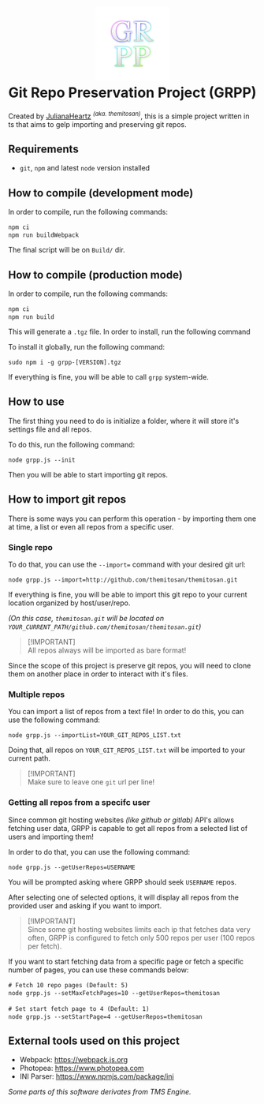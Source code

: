 <h1 align="center">
    <img src="GRPP.png" alt="grpp_logo" width="150">
    <br>Git Repo Preservation Project (GRPP)
</h1>

Created by [JulianaHeartz](https://bsky.app/profile/julianaheartz.bsky.social) <sup>*(aka. themitosan)*</sup>, this is a simple project written in ts that aims to gelp importing and preserving git repos.

## Requirements
- `git`, `npm` and latest `node` version installed

## How to compile (development mode)
In order to compile, run the following commands:

```shell
npm ci
npm run buildWebpack
```
The final script will be on `Build/` dir.

## How to compile (production mode)
In order to compile, run the following commands:
```shell
npm ci
npm run build
```

This will generate a `.tgz` file. In order to install, run the following command

To install it globally, run the following command:
```shell
sudo npm i -g grpp-[VERSION].tgz
```

If everything is fine, you will be able to call `grpp` system-wide.

## How to use

The first thing you need to do is initialize a folder, where it will store it's settings file and all repos.

To do this, run the following command:

```shell
node grpp.js --init
```

Then you will be able to start importing git repos.

## How to import git repos

There is some ways you can perform this operation - by importing them one at time, a list or even all repos from a specific user.

### Single repo

To do that, you can use the `--import=` command with your desired git url:

```shell
node grpp.js --import=http://github.com/themitosan/themitosan.git
```

If everything is fine, you will be able to import this git repo to your current location organized by host/user/repo.

_(On this case, `themitosan.git` will be located on `YOUR_CURRENT_PATH/github.com/themitosan/themitosan.git`)_

> [!IMPORTANT]\
> All repos always will be imported as bare format!

Since the scope of this project is preserve git repos, you will need to clone them on another place in order to interact with it's files.

### Multiple repos

You can import a list of repos from a text file! In order to do this, you can use the following command:

```shell
node grpp.js --importList=YOUR_GIT_REPOS_LIST.txt
```

Doing that, all repos on `YOUR_GIT_REPOS_LIST.txt` will be imported to your current path.

> [!IMPORTANT]\
> Make sure to leave one `git` url per line!

### Getting all repos from a specifc user

Since common git hosting websites _(like github or gitlab)_ API's allows fetching user data, GRPP is capable to get all repos from a selected list of users and importing them!

In order to do that, you can use the following command:

```shell
node grpp.js --getUserRepos=USERNAME
```

You will be prompted asking where GRPP should seek `USERNAME` repos.

After selecting one of selected options, it will display all repos from the provided user and asking if you want to import. 

> [!IMPORTANT]\
> Since some git hosting websites limits each ip that fetches data very often, GRPP is configured to fetch only 500 repos per user (100 repos per fetch).

If you want to start fetching data from a specific page or fetch a specific number of pages, you can use these commands below:

```shell
# Fetch 10 repo pages (Default: 5)
node grpp.js --setMaxFetchPages=10 --getUserRepos=themitosan

# Set start fetch page to 4 (Default: 1)
node grpp.js --setStartPage=4 --getUserRepos=themitosan
```

## External tools used on this project
- Webpack: https://webpack.js.org
- Photopea: https://www.photopea.com
- INI Parser: https://www.npmjs.com/package/ini

<sup><i>

Some parts of this software derivates from TMS Engine.

</i></sup>